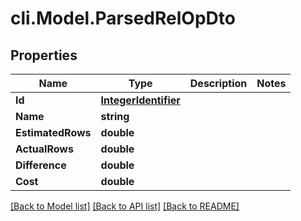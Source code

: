 # cli.Model.ParsedRelOpDto

## Properties

Name | Type | Description | Notes
------------ | ------------- | ------------- | -------------
**Id** | [**IntegerIdentifier**](IntegerIdentifier.md) |  | 
**Name** | **string** |  | 
**EstimatedRows** | **double** |  | 
**ActualRows** | **double** |  | 
**Difference** | **double** |  | 
**Cost** | **double** |  | 

[[Back to Model list]](../README.md#documentation-for-models) [[Back to API list]](../README.md#documentation-for-api-endpoints) [[Back to README]](../README.md)


